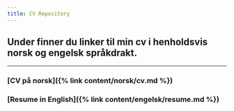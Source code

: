 ```yaml
---
title: CV Repository
---
```


## Under finner du linker til min cv i henholdsvis norsk og engelsk språkdrakt.

***

### [CV på norsk]({% link  content/norsk/cv.md %})
### [Resume in English]({% link  content/engelsk/resume.md %})
